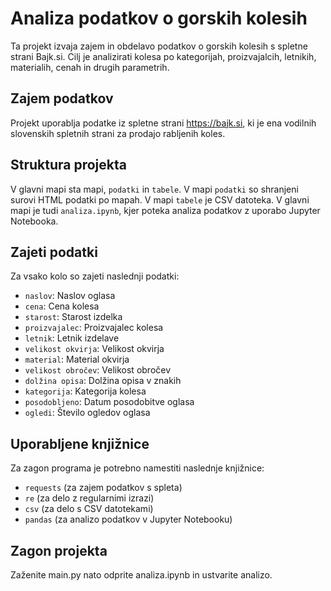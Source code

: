 # Analiza podatkov o gorskih kolesih

Ta projekt izvaja zajem in obdelavo podatkov o gorskih kolesih s spletne strani Bajk.si.
Cilj je analizirati kolesa po kategorijah, proizvajalcih, letnikih, materialih, cenah in drugih parametrih.


## Zajem podatkov

Projekt uporablja podatke iz spletne strani https://bajk.si, ki je ena vodilnih slovenskih spletnih strani za prodajo rabljenih koles.

## Struktura projekta
 
V glavni mapi sta mapi, `podatki` in `tabele`.
V mapi `podatki` so shranjeni surovi HTML podatki po mapah.
V mapi `tabele` je CSV datoteka.
V glavni mapi je tudi `analiza.ipynb`, kjer poteka analiza podatkov z uporabo Jupyter Notebooka.



## Zajeti podatki

Za vsako kolo so zajeti naslednji podatki:
- `naslov`: Naslov oglasa
- `cena`: Cena kolesa
- `starost`: Starost izdelka
- `proizvajalec`: Proizvajalec kolesa
- `letnik`: Letnik izdelave
- `velikost okvirja`: Velikost okvirja
- `material`: Material okvirja
- `velikost obročev`: Velikost obročev
- `dolžina opisa`: Dolžina opisa v znakih
- `kategorija`: Kategorija kolesa
- `posodobljeno`: Datum posodobitve oglasa
- `ogledi`: Število ogledov oglasa

## Uporabljene knjižnice

Za zagon programa je potrebno namestiti naslednje knjižnice:

- `requests` (za zajem podatkov s spleta)
- `re` (za delo z regularnimi izrazi)
- `csv` (za delo s CSV datotekami)
- `pandas` (za analizo podatkov v Jupyter Notebooku)

## Zagon projekta

Zaženite main.py nato odprite analiza.ipynb in ustvarite analizo.
